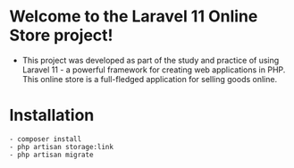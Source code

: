 # Welcome to the Laravel 11 Online Store project!
- This project was developed as part of the study and practice of using Laravel 11 - a powerful framework for creating web applications in PHP. This online store is a full-fledged application for selling goods online.
# Installation
    
    - composer install
    - php artisan storage:link 
    - php artisan migrate

